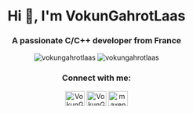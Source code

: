 <div align="center">
<h1>Hi 👋, I'm VokunGahrotLaas</h1>
<h3>A passionate C/C++ developer from France</h3>

<img src="https://github-readme-stats.vercel.app/api?username=vokungahrotlaas&show_icons=true&locale=en&theme=midnight-purple&count_private=true&include_all_commits=true" alt="vokungahrotlaas"/>
<img src="https://github-readme-stats.vercel.app/api/top-langs?username=vokungahrotlaas&show_icons=true&locale=en&theme=midnight-purple&count_private=true&layout=compact&langs_count=10" alt="vokungahrotlaas"/>

<!--
<h3> 🔭 I’m currently working on: </h3>
<div>
<a href="https://github.com/sepanou/ocr"><img src="https://github-readme-stats.vercel.app/api/pin/?username=sepanou&repo=ocr&show_icons=true&locale=en&theme=midnight-purple&show_owner=true"/></a>
</div>
-->

<h3> Connect with me: </h3>
<a href="https://twitter.com/VokunGahrotLaas" target="blank"><img align="center" src="https://raw.githubusercontent.com/rahuldkjain/github-profile-readme-generator/master/src/images/icons/Social/twitter.svg" alt="VokunGahraotLaas" height="30" width="40"/></a>
<a href="https://matrix.to/#/@vokungahrotlaas:matrix.org" target="blank"><img align="center" src="https://matrix.org/icons/icon-256x256.png" alt="VokunGahraotLaas" height="30" width="40"/></a>
<a href="https://linkedin.com/in/maxence-michot" target="blank"><img align="center" src="https://raw.githubusercontent.com/rahuldkjain/github-profile-readme-generator/master/src/images/icons/Social/linked-in-alt.svg" alt="maxence michot" height="30" width="40"/></a>
</div>

